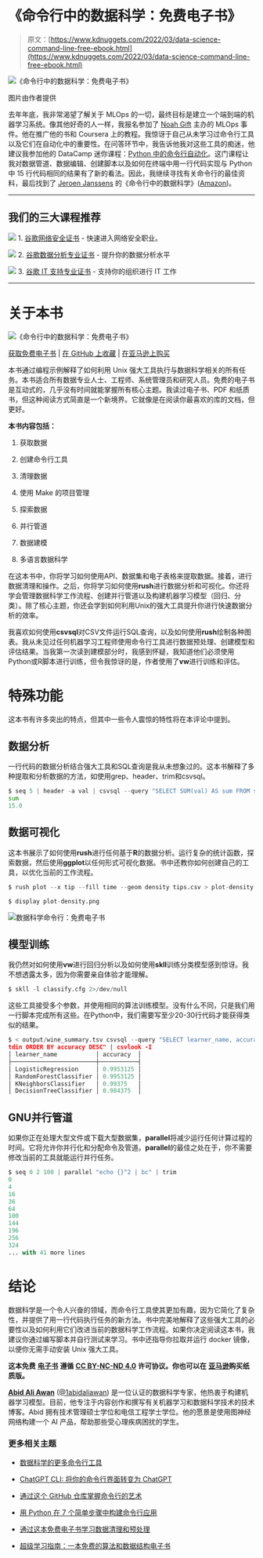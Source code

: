 # 《命令行中的数据科学：免费电子书》

> 原文：[https://www.kdnuggets.com/2022/03/data-science-command-line-free-ebook.html](https://www.kdnuggets.com/2022/03/data-science-command-line-free-ebook.html)

![《命令行中的数据科学：免费电子书》](../Images/90ccb246904acc15de2fedfba66f9f03.png)

图片由作者提供

去年年底，我非常渴望了解关于 MLOps 的一切，最终目标是建立一个端到端的机器学习系统。像其他好奇的人一样，我报名参加了 [Noah Gift](https://www.linkedin.com/in/noahgift/) 主办的 MLOps 事件。他在推广他的书和 Coursera 上的教程。我惊讶于自己从未学习过命令行工具以及它们在自动化中的重要性。在问答环节中，我告诉他我对这些工具的痴迷，他建议我参加他的 DataCamp 迷你课程：[Python 中的命令行自动化](https://app.datacamp.com/learn/courses/command-line-automation-in-python)。这门课程让我对数据管道、数据编辑、创建脚本以及如何在终端中用一行代码实现与 Python 中 15 行代码相同的结果有了新的看法。因此，我继续寻找有关命令行的最佳资料，最后找到了 [Jeroen Janssens](https://www.linkedin.com/in/jeroenjanssens/) 的《命令行中的数据科学》([Amazon](https://www.amazon.com/Data-Science-Command-Line-Explore-dp-1492087912/dp/1492087912))。

* * *

## 我们的三大课程推荐

![](../Images/0244c01ba9267c002ef39d4907e0b8fb.png) 1\. [谷歌网络安全证书](https://www.kdnuggets.com/google-cybersecurity) - 快速进入网络安全职业。

![](../Images/e225c49c3c91745821c8c0368bf04711.png) 2\. [谷歌数据分析专业证书](https://www.kdnuggets.com/google-data-analytics) - 提升你的数据分析水平

![](../Images/0244c01ba9267c002ef39d4907e0b8fb.png) 3\. [谷歌 IT 支持专业证书](https://www.kdnuggets.com/google-itsupport) - 支持你的组织进行 IT 工作

* * *

# 关于本书

![《命令行中的数据科学：免费电子书》](../Images/51ce6b69067f5143a738e9a34376e4e9.png)

[获取免费电子书](https://datascienceatthecommandline.com/) | [在 GitHub 上收藏](https://github.com/jeroenjanssens/data-science-at-the-command-line) | [在亚马逊上购买](https://www.amazon.com/Data-Science-Command-Line-Explore-dp-1492087912/dp/1492087912)

本书通过编程示例解释了如何利用 Unix 强大工具执行与数据科学相关的所有任务。本书适合所有数据专业人士、工程师、系统管理员和研究人员。免费的电子书是互动式的，几乎没有时间就能掌握所有核心主题。我读过电子书、PDF 和纸质书，但这种阅读方式简直是一个新境界。它就像是在阅读你最喜欢的库的文档，但更好。

**本书内容包括：**

1.  获取数据

1.  创建命令行工具

1.  清理数据

1.  使用 Make 的项目管理

1.  探索数据

1.  并行管道

1.  数据建模

1.  多语言数据科学

在这本书中，你将学习如何使用API、数据集和电子表格来提取数据。接着，进行数据清理和操作。之后，你将学习如何使用**rush**进行数据分析和可视化。你还将学会管理数据科学工作流程、创建并行管道以及构建机器学习模型（回归、分类）。除了核心主题，你还会学到如何利用Unix的强大工具提升你进行快速数据分析的效率。

我喜欢如何使用**csvsql**对CSV文件运行SQL查询，以及如何使用**rush**绘制各种图表。我从未见过任何机器学习工程师使用命令行工具进行数据预处理、创建模型和评估结果。当我第一次读到建模部分时，我感到怀疑，我知道他们必须使用Python或R脚本进行训练，但令我惊讶的是，作者使用了**vw**进行训练和评估。

# 特殊功能

这本书有许多突出的特点，但其中一些令人震惊的特性将在本评论中提到。

## 数据分析

一行代码的数据分析结合强大工具和SQL查询是我从未想象过的。这本书解释了多种提取和分析数据的方法，如使用grep、header、trim和csvsql。

```py
$ seq 5 | header -a val | csvsql --query "SELECT SUM(val) AS sum FROM stdin"
sum
15.0
```

## 数据可视化

这本书展示了如何使用**rush**进行任何基于**R**的数据分析。运行复杂的统计函数，探索数据，然后使用**ggplot**以任何形式可视化数据。书中还教你如何创建自己的工具，以优化当前的工作流程。

```py
$ rush plot --x tip --fill time --geom density tips.csv > plot-density.png

$ display plot-density.png
```

![数据科学命令行：免费电子书](../Images/76980780b41a54ade9f4f22406b9a43a.png)

## 模型训练

我仍然对如何使用**vw**进行回归分析以及如何使用**skll**训练分类模型感到惊讶。我不想透露太多，因为你需要亲自体验才能理解。

```py
$ skll -l classify.cfg 2>/dev/null
```

这些工具接受多个参数，并使用相同的算法训练模型。没有什么不同，只是我们用一行脚本完成所有这些。在Python中，我们需要写至少20-30行代码才能获得类似的结果。

```py
$ < output/wine_summary.tsv csvsql --query "SELECT learner_name, accuracy FROM s
tdin ORDER BY accuracy DESC" | csvlook -I
│ learner_name           │ accuracy  │
├────────────────────────┼───────────┤
│ LogisticRegression     │ 0.9953125 │
│ RandomForestClassifier │ 0.9953125 │
│ KNeighborsClassifier   │ 0.99375   │
│ DecisionTreeClassifier │ 0.984375  │
```

## GNU并行管道

如果你正在处理大型文件或下载大型数据集，**parallel**将减少运行任何计算过程的时间。它将允许你并行化和分配命令及管道。**parallel**的最佳之处在于，你不需要修改当前的工具就能运行并行任务。

```py
$ seq 0 2 100 | parallel "echo {}^2 | bc" | trim
0
4
16
36
64
100
144
196
256
324
... with 41 more lines
```

# 结论

数据科学是一个令人兴奋的领域，而命令行工具使其更加有趣，因为它简化了复杂性，并提供了用一行代码执行任务的新方法。书中完美地解释了这些强大工具的必要性以及如何利用它们改进当前的数据科学工作流程。如果你决定阅读这本书，我建议你通过编写脚本并自行测试来学习。书中还指导你拉取并运行 docker 镜像，以便你无需手动安装 Unix 强大工具。

**这本免费** [**电子书**](https://datascienceatthecommandline.com/) **遵循** [**CC BY-NC-ND 4.0**](https://creativecommons.org/licenses/by-nc-nd/4.0/) **许可协议。你也可以在** [**亚马逊**](https://www.amazon.com/Data-Science-Command-Line-Explore-dp-1492087912/dp/1492087912)**购买纸质版。**

**[Abid Ali Awan](https://www.polywork.com/kingabzpro)** ([@1abidaliawan](https://twitter.com/1abidaliawan)) 是一位认证的数据科学专家，他热衷于构建机器学习模型。目前，他专注于内容创作和撰写有关机器学习和数据科学技术的技术博客。Abid 拥有技术管理硕士学位和电信工程学士学位。他的愿景是使用图神经网络构建一个 AI 产品，帮助那些受心理疾病困扰的学生。

### 更多相关主题

+   [数据科学的更多命令行工具](https://www.kdnuggets.com/2023/03/5-command-line-tools-data-science.html)

+   [ChatGPT CLI: 将你的命令行界面转变为 ChatGPT](https://www.kdnuggets.com/2023/07/chatgpt-cli-transform-commandline-interface-chatgpt.html)

+   [通过这个 GitHub 仓库掌握命令行的艺术](https://www.kdnuggets.com/master-the-art-of-command-line-with-this-github-repository)

+   [用 Python 在 7 个简单步骤中构建命令行应用](https://www.kdnuggets.com/build-a-command-line-app-with-python-in-7-easy-steps)

+   [通过这本免费电子书学习数据清理和预处理](https://www.kdnuggets.com/2023/08/learn-data-cleaning-preprocessing-data-science-free-ebook.html)

+   [超级学习指南：一本免费的算法和数据结构电子书](https://www.kdnuggets.com/2022/06/super-study-guide-free-algorithms-data-structures-ebook.html)
